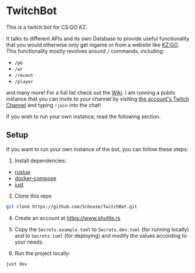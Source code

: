 # TwitchBot
This is a twitch bot for CS:GO KZ.

It talks to different APIs and its own Database to provide useful functionality that you would
otherwise only get ingame or from a website like [KZ:GO](https://kzgo.eu). This functionality
mostly revolves around `/` commands, including:
- `/pb`
- `/wr`
- `/recent`
- `/player`

and many more! For a full list check out the [Wiki](https://github.com/Schnose/TwitchBot/wiki).
I am running a public instance that you can invite to your channel by visiting [the account's
Twitch Channel](https://twitch.tv/SchnoseBot) and typing `!join` into the chat!

If you wish to run your own instance, read the following section.

## Setup

If you want to run your own instance of the bot, you can follow these steps:

1. Install dependencies:
  - [rustup](https://rustup.rs/)
  - [docker-compose](https://github.com/docker/compose)
  - [just](https://github.com/casey/just)

2. Clone this repo

```sh
git clone https://github.com/Schnose/TwitchBot.git
```

4. Create an account at https://www.shuttle.rs

5. Copy the `Secrets.example.toml` to `Secrets.dev.toml` (for running locally) and to `Secrets.toml`
   (for deploying) and modify the values according to your needs.

6. Run the project locally:

```sh
just dev
```


